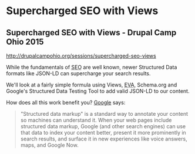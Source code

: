 # Supercharged SEO with Views
## Supercharged SEO with Views - Drupal Camp Ohio 2015
http://drupalcampohio.org/sessions/supercharged-seo-views
<p>While the fundamentals of <abbr title="Search Engine Optimization">SEO</abbr> are well known, newer Structured Data formats like JSON-LD can supercharge your search results.</p><p>We&#39;ll look at a fairly simple formula using Views, <abbr title="Entity Views Attach">EVA</abbr>, Schema.org and Google&#39;s Structured Data Testing Tool&nbsp;to add valid JSON-LD to our content.</p><p>How does all this work benefit you? <a href="https://developers.google.com/structured-data/" target="_blank">Google</a> says:</p><blockquote>&quot;Structured data markup&quot; is a standard way to annotate your content so machines can understand it. When your web pages include structured data markup, Google (and other search engines) can use that data to index your content better, present it more prominently in search results, and surface it in new experiences like voice answers, maps, and Google Now.</blockquote>
